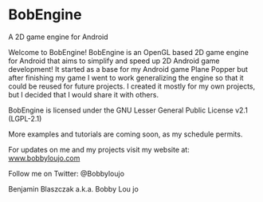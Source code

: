 BobEngine
=========

A 2D game engine for Android

Welcome to BobEngine! BobEngine is an OpenGL based 2D game engine for Android that aims to simplify and speed up 2D Android game development! It started as a base for my Android game Plane Popper but after finishing my game I went to work generalizing the engine so that it could be reused for future projects. I created it mostly for my own projects, but I decided that I would share it with others.

BobEngine is licensed under the GNU Lesser General Public License v2.1 (LGPL-2.1)

More examples and tutorials are coming soon, as my schedule permits.

For updates on me and my projects visit my website at: www.bobbyloujo.com

Follow me on Twitter: @Bobbyloujo


Benjamin Blaszczak
a.k.a. Bobby Lou jo
